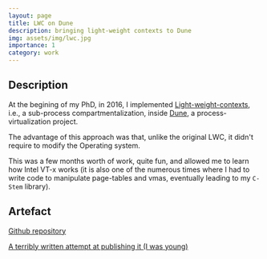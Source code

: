 ```yaml
---
layout: page
title: LWC on Dune
description: bringing light-weight contexts to Dune 
img: assets/img/lwc.jpg
importance: 1
category: work 
---
```


## Description 

At the begining of my PhD, in 2016, I implemented <a href='https://www.usenix.org/conference/osdi16/technical-sessions/presentation/litton'>Light-weight-contexts</a>, i.e., a sub-process compartmentalization, inside <a href='http://dune.scs.stanford.edu/'>Dune</a>, a process-virtualization project.

The advantage of this approach was that, unlike the original LWC, it didn't require to modify the Operating system.

This was a few months worth of work, quite fun, and allowed me to learn how Intel VT-x works (it is also one of the numerous times where I had to write code to manipulate page-tables and vmas, eventually leading to my `C-Stem` library).


## Artefact

<a href='https://github.com/epfl-dcsl/gotee'>Github repository</a>

<a href='https://github.com/aghosn/HotOs/blob/master/aghosn_main.pdf'>A terribly written attempt at publishing it (I was young)</a>

